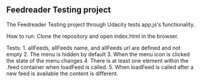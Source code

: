 ## Feedreader Testing project
  The Feedreader Testing project through Udacity tests app.js's functionality.

How to run:
    Clone the repository and open index.html in the browser.

Tests:
    1. allFeeds, allFeeds name, and allFeeds url are defined and not empty
    2. The menu is hidden by default
    3. When the menu icon is clicked the state of the menu changes
    4. There is at least one element within the .feed container when loadFeed is called.
    5. When loadFeed is called after a new feed is available the content is different.
